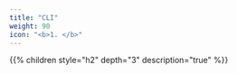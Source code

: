 ```yaml
---
title: "CLI"
weight: 90
icon: "<b>1. </b>"
---
```


{{% children style="h2" depth="3" description="true" %}}
